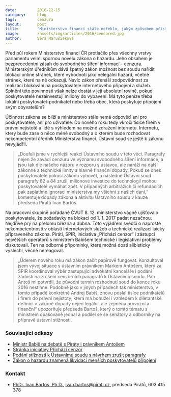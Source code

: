 ```yaml
---
date:         2016-12-15
category:     blog
tags:         cenzura
layout:       post
title:        "Ministerstvo financí stále neřeklo, jakým způsobem přistoupí k cenzurním paragrafům loterijního zákona"
image:        /assets/img/articles/2016/censored.jpg
author:       Věra Marušiaková
---
```


Před půl rokem Ministerstvo financí ČR protlačilo přes všechny vrstvy parlamentu velmi spornou novelu zákona o hazardu. Jeho obsahem je bezprecedentní zásah do svobodného šíření informací - cenzura. Ministerským úředníkům dává špatný zákon možnost bez soudu nařídit blokaci online stránek, které vyhodnotí jako nelegální hazard, včetně stránek, které na ně odkazují. Navíc zákon přenáší zodpovědnost za realizaci blokování na poskytovatele internetového připojení a služeb. Splnění této povinnosti však nelze dostát v její absolutní rovině, pokud poskytovatelé nezainvestují miliony do vybavení. Má tyto peníze třeba lokální poskytovatel-podnikatel nebo třeba obec, která poskytuje připojení svým obyvatelům?

Účinnost zákona se blíží a ministerstvo stále nemá odpověď ani pro poskytovatele, ani pro uživatele. Do nového roku tedy vkročí tisíce firem v právní nejistotě a lidé s výhledem na možné zdražení internetu. Internetu, který bude zase o něco méně svobodný a o kterém bude rozhodovat nekompetentní úředník Ministerstva financí. Ústavní soud se ještě k zákonu nevyjádřil.

> „Doufali jsme v rychlejší reakci Ústavního soudu v této věci. Paragrafy nejen že zavádí cenzuru ve významu svobodného šíření informace, a jsou tak dle našeho názoru v rozporu s ústavou, ale naráží na další zákonné a technické limity a hlavně finanční dopady. Pokud se dnes poskytovatelé pokusí zákonu vyhovět, a následně Ústavní soud paragrafy 82 a 84 zruší, milionové investice do technologií mohou poskytovatelé vymáhat zpět. V případných arbitrážích či refundacích pak zaplatíme ignoraci ministerstva my všichni z našich daní,“ komentuje dopady zákona a aktivitu Ústavního soudu v kauze předseda Pirátů Ivan Bartoš.

Na pracovní skupině pořádané ČVUT 8. 12. ministerstvo vágně ujišťovalo poskytovatele, že požadavky na blokaci od 1. 1. 2017 padat nezačnou. Nejdříve prý na přelomu března a dubna. Toto vyjádření svědčí o naprosté nekompetentnosti v oblasti Internetových služeb a technické realizaci laicky připraveného zákona. Piráti, SPIR, iniciativa „Přichází cenzor“ i zástupci největších operátorů s ministrem Babišem technické i legislativní problémy diskutovali. Ten na odborné připomínky, které možná dosti alibisticky vyslechl, věcně nereagoval.

>  „Úderem nového roku má zákon začít papírově fungovat. Konzultoval jsem vývoj situace s ústavním právníkem Markem Antošem, který za SPIR koordinoval výběr zastupující advokátní kanceláře i podání žádosti na zrušení cenzurních paragrafů k Ústavnímu soudu. Pan Antoš mi potvrdil, že původní termín rozhodnutí soud do konce roku 2016 nestihne. Podobně jako v jiných případech tak ministerstvo, v tomto případě konkrétně Andrej Babiš, znovu poslal tisíce podnikatelů i firem do právní nejistoty, která má bohužel i vzhledem k diletantské definici v zákoně dopady nejen legální, ale zejména provozní a finanční“ upozorňuje předseda Bartoš, který o tomto tématu s ministrem opakovaně jednal a podílel se se senátory a odborníky na přípravě ústavní stížnosti.


### Související odkazy

* [Ministr Babiš na debatě s Piráty i právníkem Antošem](https://www.pirati.cz/lib/exe/fetch.php?hash=1dcfa9&media=http%3A%2F%2Fwww.blesk.cz%2Fclanek%2Fzpravy-politika%2F392199%2Fzapal-plic-vylecil-pres-obed-babis-ve-snemovne-chybel-mezi-studenty-vyrazil.html)
* [Stránka iniciativy Přichází cenzor](https://www.prichazicenzor.cz/)
* [Podání stížnosti k Ústavnímu soudu s návrhem zrušit paragrafy](http://www.lupa.cz/clanky/blokovani-webu-miri-k-ustavnimu-soudu-stiznost-podepsalo-21-senatoru/)
* [Zákon o hazardu znamená likvidaci menších poskytovatelů připojení](https://www.novinky.cz/internet-a-pc/400265-zakon-o-hazardu-znamena-likvidaci-mensich-poskytovatelu-pripojeni-varuje-sef-piratu.html)

### Kontakt

* [PhDr. Ivan Bartoš, Ph.D.](https://www.pirati.cz/people/ivan_bartos), [ivan.bartos@pirati.cz](mailto:ivan.bartos@pirati.cz), předseda Pirátů, 603 415 378
